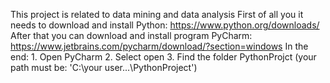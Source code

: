 This project is related to data mining and data analysis
First of all you it needs to download and install Python:
https://www.python.org/downloads/
After that you can download and install program PyCharm:
https://www.jetbrains.com/pycharm/download/?section=windows
In the end:
	1. Open PyCharm
  2. Select open
	3. Find the folder PythonProjct (your path must be: 'C:\your user\...\PythonProject')
